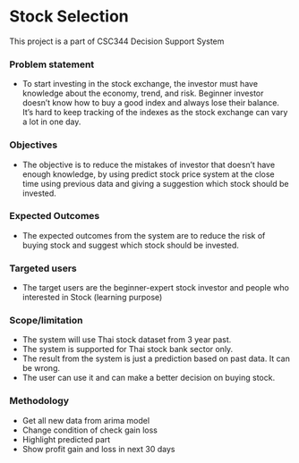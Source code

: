 # Stock Selection
This project is a part of CSC344 Decision Support System
 
  ### Problem statement   
   - To start investing in the stock exchange, the investor must have knowledge about the economy, trend, and risk. Beginner investor doesn’t know how to buy a good index and always lose their balance. It’s hard to keep tracking of the indexes as the stock exchange can vary a lot in one day.  

  ### Objectives
  - The objective is to reduce the mistakes of investor that doesn’t have enough knowledge, by using predict stock price system at the close time using previous data and giving a suggestion which stock should be invested.

  ### Expected Outcomes
  - The expected outcomes from the system are to reduce the risk of buying stock and suggest which stock should be invested.

  ### Targeted users
  - The target users are the beginner-expert stock investor and people who interested in Stock (learning purpose)

  ### Scope/limitation
  - The system will use Thai stock dataset from 3 year past.
  - The system is supported for Thai stock bank sector only.
  - The result from the system is just a prediction based on past data. It can be wrong.
  - The user can use it and can make a better decision on buying stock.

  ### Methodology
  - Get all new data from arima model 
  - Change condition of check gain loss
  - Highlight predicted part
  - Show profit gain and loss in next 30 days
